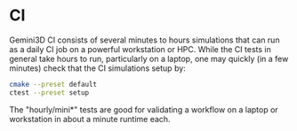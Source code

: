# CI

Gemini3D CI consists of several minutes to hours simulations that can run as a daily CI job on a powerful workstation or HPC.
While the CI tests in general take hours to run, particularly on a laptop, one may quickly (in a few minutes) check that the CI simulations setup by:

```sh
cmake --preset default
ctest --preset setup
```

The "hourly/mini*" tests are good for validating a workflow on a laptop or workstation in about a minute runtime each.
